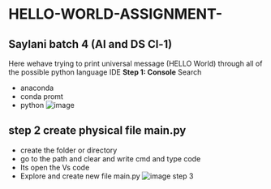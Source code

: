 # HELLO-WORLD-ASSIGNMENT-
## Saylani batch 4 (AI and DS Cl-1)
 Here wehave trying to print universal message (HELLO World) through all of the possible python language IDE
**Step 1: Console**
Search
 * anaconda
 * conda promt
 * python
![image](https://user-images.githubusercontent.com/127522937/224997580-9465b2bf-3e6b-4d7f-a092-c3109bd6cb2f.png)
## step 2 create physical file main.py
* create the folder or directory
* go to the path and clear and write cmd and type code
* Its open the Vs code
* Explore and create new file main.py
![image](https://user-images.githubusercontent.com/127522937/224999915-2949e31e-4c64-4793-922f-4a442f4bc0eb.png)
 step 3
